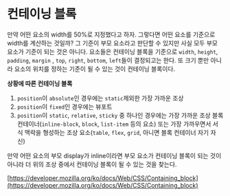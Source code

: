 
# 컨테이닝 블록

만약 어떤 요소의 width를 50%로 지정했다고 하자. 그렇다면 어떤 요소를 기준으로 width를 계산하는 것일까? 그 기준이 부모 요소라고 판단할 수 있지만 사실 모두 부모 요소가 기준이 되는 것은 아니다. 요소들은 컨테이닝 블록을 기준으로 `width`, `height`, `padding`, `margin` , `top`, `right`, `bottom`, `left`들이 결정되고는 한다.  또 크기 뿐만 아니라 요소의 위치를 정하는 기준이 될 수 있는 것이 컨테이닝 블록이다. 

**상황에 따른 컨테이닝 블록**

1. `position`이 `absolute`인 경우에는 `static`제외한 가장 가까운 조상
2. `position`이 `fixed`인 경우에는 뷰포트
3. `position`이 `static`, `relative`, `sticky` 중 하나인 경우에는 가장 가까운 조상 블록 컨테이너(`inline-block`, `block`, `list-item` 등의 요소) 또는 가장 가까우면서 서식 맥락을 형성하는 조상 요소(`table`, `flex`, `grid`, 아니면 블록 컨테이너 자기 자신)

만약 어떤 요소의 부모 display가 inline이라면 부모 요소가 컨테이닝 블록이 되는 것이 아니라 더 위의 조상 중에서 컨테이닝 블록이 될 수 있는 것을 찾는다. 

[https://developer.mozilla.org/ko/docs/Web/CSS/Containing_block](https://developer.mozilla.org/ko/docs/Web/CSS/Containing_block)
